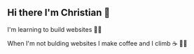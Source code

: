 ## Hi there I'm Christian 🤙

I'm learning to build websites 👨‍💻

When I'm not bulding websites I make coffee and I climb ☕ 🧗‍♂️

<!--
**ReedorReed/ReedorReed** is a ✨ _special_ ✨ repository because its `README.md` (this file) appears on your GitHub profile.

Here are some ideas to get you started:

- 🔭 I’m currently working on ...
- 🌱 I’m currently learning ...
- 👯 I’m looking to collaborate on ...
- 🤔 I’m looking for help with ...
- 💬 Ask me about ...
- 📫 How to reach me: ...
- 😄 Pronouns: ...
- ⚡ Fun fact: ...
-->
